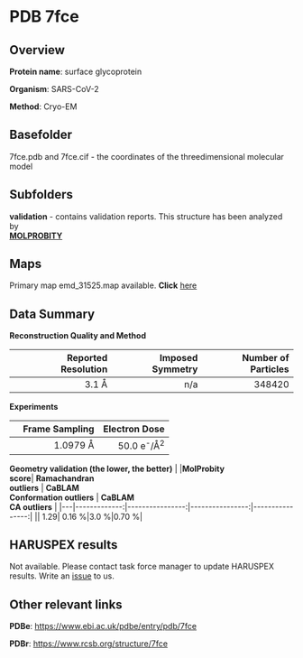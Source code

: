 # PDB 7fce

## Overview

**Protein name**: surface glycoprotein

**Organism**: SARS-CoV-2

**Method**: Cryo-EM



## Basefolder

7fce.pdb and 7fce.cif - the coordinates of the threedimensional molecular model

## Subfolders





**validation** - contains validation reports. This structure has been analyzed by <br>  [**MOLPROBITY**](https://github.com/thorn-lab/coronavirus_structural_task_force/tree/master/pdb/surface_glycoprotein/SARS-CoV-2/7fce/validation/molprobity)    



## Maps

Primary map emd_31525.map available. **Click** [here](http://ftp.wwpdb.org/pub/emdb/structures/EMD-31525/map/) 

## Data Summary
**Reconstruction Quality and Method**

|   | Reported Resolution | Imposed Symmetry | Number of Particles |
|---|-------------:|----------------:|--------------:|
|   |3.1 Å|n/a|348420|

**Experiments**

|   | Frame Sampling | Electron Dose |
|---|-------------:|----------------:|
|   |1.0979 Å|50.0 e<sup>-</sup>/Å<sup>2</sup>|

**Geometry validation (the lower, the better)**
|   |**MolProbity<br>score**| **Ramachandran<br>outliers** | **CaBLAM<br>Conformation outliers** | **CaBLAM<br>CA outliers** |
|---|-------------:|----------------:|----------------:|----------------:|
||  1.29|  0.16 %|3.0 %|0.70 %|

## HARUSPEX results

Not available. Please contact task force manager to update HARUSPEX results. Write an [issue](https://github.com/thorn-lab/coronavirus_structural_task_force/issues) to us.

## Other relevant links 
**PDBe**:  https://www.ebi.ac.uk/pdbe/entry/pdb/7fce
 
**PDBr**: https://www.rcsb.org/structure/7fce 
